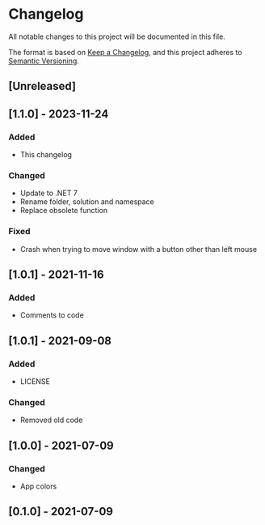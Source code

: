 # Changelog

All notable changes to this project will be documented in this file.

The format is based on [Keep a Changelog](https://keepachangelog.com/en/1.0.0/),
and this project adheres to [Semantic Versioning](https://semver.org/spec/v2.0.0.html).

## [Unreleased]

## [1.1.0] - 2023-11-24
### Added
- This changelog

### Changed
- Update to .NET 7
- Rename folder, solution and namespace
- Replace obsolete function

### Fixed
- Crash when trying to move window with a button other than left mouse

## [1.0.1] - 2021-11-16
### Added
- Comments to code

## [1.0.1] - 2021-09-08
### Added
- LICENSE

### Changed
- Removed old code

## [1.0.0] - 2021-07-09
### Changed
- App colors

## [0.1.0] - 2021-07-09